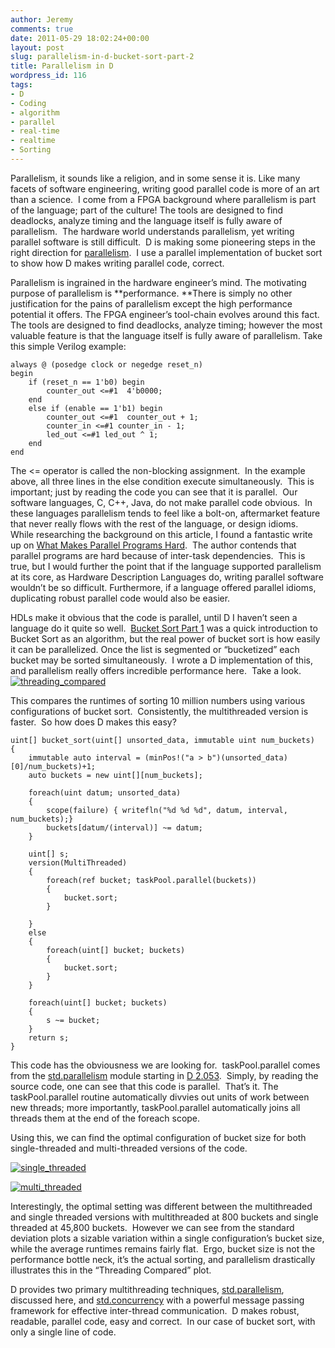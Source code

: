 ```yaml
---
author: Jeremy
comments: true
date: 2011-05-29 18:02:24+00:00
layout: post
slug: parallelism-in-d-bucket-sort-part-2
title: Parallelism in D
wordpress_id: 116
tags:
- D
- Coding
- algorithm
- parallel
- real-time
- realtime
- Sorting
---
```


Parallelism, it sounds like a religion, and in some sense it is. Like many facets of software engineering, writing good parallel code is more of an art than a science.  I come from a FPGA background where parallelism is part of the language; part of the culture! The tools are designed to find deadlocks, analyze timing and the language itself is fully aware of parallelism.  The hardware world understands parallelism, yet writing parallel software is still difficult.  D is making some pioneering steps in the right direction for [parallelism](http://www.digitalmars.com/d/2.0/phobos/std_parallelism.html).  I use a parallel implementation of bucket sort to show how D makes writing parallel code, correct.

<!--more-->

Parallelism is ingrained in the hardware engineer’s mind. The motivating purpose of parallelism is **performance. **There is simply no other justification for the pains of parallelism except the high performance potential it offers. The FPGA engineer’s tool-chain evolves around this fact.  The tools are designed to find deadlocks, analyze timing; however the most valuable feature is that the language itself is fully aware of parallelism. Take this simple Verilog example:

    
    always @ (posedge clock or negedge reset_n)
    begin
        if (reset_n == 1'b0) begin
            counter_out <=#1  4'b0000;
        end
        else if (enable == 1'b1) begin
            counter_out <=#1  counter_out + 1;
            counter_in <=#1 counter_in - 1;
            led_out <=#1 led_out ^ 1;
        end
    end


The <= operator is called the non-blocking assignment.  In the example above, all three lines in the else condition execute simultaneously.  This is important; just by reading the code you can see that it is parallel.  Our software languages, C, C++, Java, do not make parallel code obvious.  In these languages parallelism tends to feel like a bolt-on, aftermarket feature that never really flows with the rest of the language, or design idioms.  While researching the background on this article, I found a fantastic write up on [What Makes Parallel Programs Hard](http://www.futurechips.org/tips-for-power-coders/parallel-programming.html).  The author contends that parallel programs are hard because of inter-task dependencies.  This is true, but I would further the point that if the language supported parallelism at its core, as Hardware Description Languages do, writing parallel software wouldn’t be so difficult. Furthermore, if a language offered parallel idioms, duplicating robust parallel code would also be easier.

HDLs make it obvious that the code is parallel, until D I haven’t seen a language do it quite so well.  [Bucket Sort Part 1](http://www.codestrokes.com/?p=101) was a quick introduction to Bucket Sort as an algorithm, but the real power of bucket sort is how easily it can be parallelized. Once the list is segmented or “bucketized” each bucket may be sorted simultaneously.  I wrote a D implementation of this, and parallelism really offers incredible performance here.  Take a look.[![threading_compared](http://www.codestrokes.com/wp-content/uploads/2011/05/threading_compared_thumb.png)](http://www.codestrokes.com/wp-content/uploads/2011/05/threading_compared.png)

This compares the runtimes of sorting 10 million numbers using various configurations of bucket sort.  Consistently, the multithreaded version is faster.  So how does D makes this easy?

    
    uint[] bucket_sort(uint[] unsorted_data, immutable uint num_buckets)
    {
        immutable auto interval = (minPos!("a > b")(unsorted_data)[0]/num_buckets)+1;
        auto buckets = new uint[][num_buckets];
    
        foreach(uint datum; unsorted_data)
        {
            scope(failure) { writefln("%d %d %d", datum, interval, num_buckets);}
            buckets[datum/(interval)] ~= datum;
        }
    
        uint[] s;
        version(MultiThreaded)
        {
            foreach(ref bucket; taskPool.parallel(buckets))
            {
                bucket.sort;
            }
    
        }
        else
        {
            foreach(uint[] bucket; buckets)
            {
                bucket.sort;
            }
        }
    
        foreach(uint[] bucket; buckets)
        {
            s ~= bucket;
        }
        return s;
    }


This code has the obviousness we are looking for.  taskPool.parallel comes from the [std.parallelism](http://www.digitalmars.com/d/2.0/phobos/std_parallelism.html) module starting in [D 2.053](http://www.digitalmars.com/d/download.html).  Simply, by reading the source code, one can see that this code is parallel.  That’s it. The taskPool.parallel routine automatically divvies out units of work between new threads; more importantly, taskPool.parallel automatically joins all threads them at the end of the foreach scope.

Using this, we can find the optimal configuration of bucket size for both single-threaded and multi-threaded versions of the code.

[![single_threaded](http://www.codestrokes.com/wp-content/uploads/2011/05/single_threaded_thumb.png)](http://www.codestrokes.com/wp-content/uploads/2011/05/single_threaded.png)

[![multi_threaded](http://www.codestrokes.com/wp-content/uploads/2011/05/multi_threaded_thumb.png)](http://www.codestrokes.com/wp-content/uploads/2011/05/multi_threaded.png)

Interestingly, the optimal setting was different between the multithreaded and single threaded versions with multithreaded at 800 buckets and single threaded at 45,800 buckets.  However we can see from the standard deviation plots a sizable variation within a single configuration’s bucket size, while the average runtimes remains fairly flat.  Ergo, bucket size is not the performance bottle neck, it’s the actual sorting, and parallelism drastically illustrates this in the “Threading Compared” plot.

D provides two primary multithreading techniques, [std.parallelism](http://www.digitalmars.com/d/2.0/phobos/std_parallelism.html), discussed here, and [std.concurrency](http://www.digitalmars.com/d/2.0/phobos/std_concurrency.html) with a powerful message passing framework for effective inter-thread communication.  D makes robust, readable, parallel code, easy and correct.  In our case of bucket sort, with only a single line of code.

